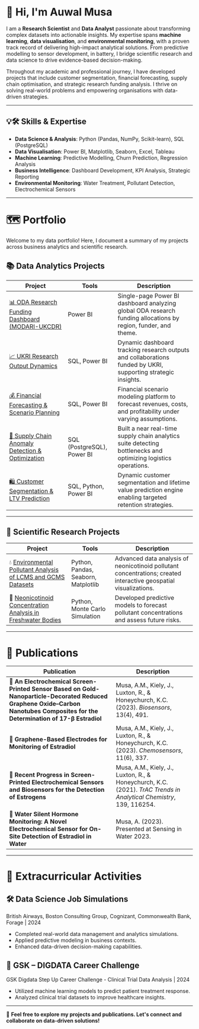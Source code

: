 
# 👋 Hi, I'm Auwal Musa

I am a **Research Scientist** and **Data Analyst** passionate about transforming complex datasets into actionable insights. My expertise spans **machine learning**, **data visualisation**, and **environmental monitoring**, with a proven track record of delivering high-impact analytical solutions. From predictive modelling to sensor development,  in battery, I bridge scientific research and data science to drive evidence-based decision-making.

Throughout my academic and professional journey, I have developed projects that include customer segmentation, financial forecasting, supply chain optimisation, and strategic research funding analysis. I thrive on solving real-world problems and empowering organisations with data-driven strategies.

---

## 💡🛠️ Skills & Expertise
- **Data Science & Analysis**: Python (Pandas, NumPy, Scikit-learn), SQL (PostgreSQL)
- **Data Visualisation**: Power BI, Matplotlib, Seaborn, Excel, Tableau
- **Machine Learning**: Predictive Modelling, Churn Prediction, Regression Analysis
- **Business Intelligence**: Dashboard Development, KPI Analysis, Strategic Reporting
- **Environmental Monitoring**: Water Treatment, Pollutant Detection, Electrochemical Sensors

---

# 🗺 Portfolio

Welcome to my data portfolio! Here, I document a summary of my projects across business analytics and scientific research.

## 📚 Data Analytics Projects

| Project | Tools | Description |
|---|---|---|
| [📊 ODA Research Funding Dashboard (MODARI-UKCDR)](https://github.com/auwalmusa/oda-research-funding-dashboard) | Power BI | Single-page Power BI dashboard analyzing global ODA research funding allocations by region, funder, and theme. |
| [📈 UKRI Research Output Dynamics](https://github.com/auwalmusa/ukri-research-output-dynamics) | SQL, Power BI | Dynamic dashboard tracking research outputs and collaborations funded by UKRI, supporting strategic insights. |
| [💰 Financial Forecasting & Scenario Planning](https://github.com/auwalmusa/financial-forecasting-scenario-planning) | SQL, Power BI | Financial scenario modeling platform to forecast revenues, costs, and profitability under varying assumptions. |
| [🚚 Supply Chain Anomaly Detection & Optimization](https://github.com/auwalmusa/supply-chain-anomaly-detection-optimization) | SQL (PostgreSQL), Power BI | Built a near real-time supply chain analytics suite detecting bottlenecks and optimizing logistics operations. |
| [🛍️ Customer Segmentation & LTV Prediction](https://github.com/auwalmusa/customer-segmentation-ltv-prediction) | SQL, Python, Power BI | Dynamic customer segmentation and lifetime value prediction engine enabling targeted retention strategies. |

---

## 🧪 Scientific Research Projects

| Project | Tools | Description |
|---|---|---|
| 💧 [Environmental Pollutant Analysis of LCMS and GCMS Datasets](#) | Python, Pandas, Seaborn, Matplotlib | Advanced data analysis of neonicotinoid pollutant concentrations; created interactive geospatial visualizations. |
| 🐝 [Neonicotinoid Concentration Analysis in Freshwater Bodies](https://github.com/auwalmusa/pesticide-data-analysis) | Python, Monte Carlo Simulation | Developed predictive models to forecast pollutant concentrations and assess future risks. |

---

# 📄 Publications

| Publication | Description |
|---|---|
| 📄 **An Electrochemical Screen-Printed Sensor Based on Gold-Nanoparticle-Decorated Reduced Graphene Oxide–Carbon Nanotubes Composites for the Determination of 17-β Estradiol** | Musa, A.M., Kiely, J., Luxton, R., & Honeychurch, K.C. (2023). *Biosensors*, 13(4), 491. |
| 📄 **Graphene-Based Electrodes for Monitoring of Estradiol** | Musa, A.M., Kiely, J., Luxton, R., & Honeychurch, K.C. (2023). *Chemosensors*, 11(6), 337. |
| 📄 **Recent Progress in Screen-Printed Electrochemical Sensors and Biosensors for the Detection of Estrogens** | Musa, A.M., Kiely, J., Luxton, R., & Honeychurch, K.C. (2021). *TrAC Trends in Analytical Chemistry*, 139, 116254. |
| 🎤 **Water Silent Hormone Monitoring: A Novel Electrochemical Sensor for On-Site Detection of Estradiol in Water** | Musa, A. (2023). Presented at Sensing in Water 2023. |

---

# 🎯 Extracurricular Activities

## 🛠 Data Science Job Simulations
British Airways, Boston Consulting Group, Cognizant, Commonwealth Bank, Forage | 2024
- Completed real-world data management and analytics simulations.
- Applied predictive modeling in business contexts.
- Enhanced data-driven decision-making capabilities.

## 🧪 GSK – DIGDATA Career Challenge
GSK Digdata Step Up Career Challenge - Clinical Trial Data Analysis | 2024
- Utilized machine learning models to predict patient treatment response.
- Analyzed clinical trial datasets to improve healthcare insights.

---

🌟 **Feel free to explore my projects and publications. Let's connect and collaborate on data-driven solutions!**

